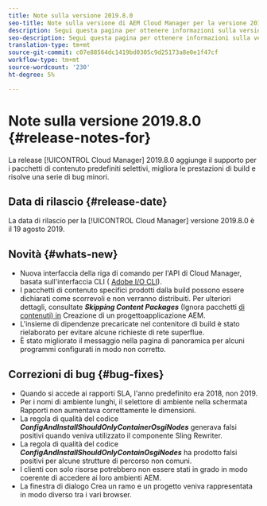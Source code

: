 ```yaml
---
title: Note sulla versione 2019.8.0
seo-title: Note sulla versione di AEM Cloud Manager per la versione 2019.8.0
description: Segui questa pagina per ottenere informazioni sulla versione 2019.8.0 di Cloud Manager.
seo-description: Segui questa pagina per ottenere informazioni sulla versione 2019.8.0 di AEM Cloud Manager.
translation-type: tm+mt
source-git-commit: c07e88564dc1419bd0305c9d25173a8e0e1f47cf
workflow-type: tm+mt
source-wordcount: '230'
ht-degree: 5%

---
```


# Note sulla versione 2019.8.0 {#release-notes-for}

La release [!UICONTROL Cloud Manager] 2019.8.0 aggiunge il supporto per i pacchetti di contenuto predefiniti selettivi, migliora le prestazioni di build e risolve una serie di bug minori.

## Data di rilascio {#release-date}

La data di rilascio per la [!UICONTROL Cloud Manager] versione 2019.8.0 è il 19 agosto 2019.

## Novità {#whats-new}

* Nuova interfaccia della riga di comando per l&#39;API di Cloud Manager, basata sull&#39;interfaccia CLI ( [Adobe I/O CLI](https://github.com/adobe/aio-cli-plugin-cloudmanager)).
* I pacchetti di contenuto specifici prodotti dalla build possono essere dichiarati come scorrevoli e non verranno distribuiti. Per ulteriori dettagli, consultate ***Skipping Content Packages*** (Ignora pacchetti [di contenuti) in](/help/using/create-an-application-project.md) Creazione di un progettoapplicazione AEM.
* L&#39;insieme di dipendenze precaricate nel contenitore di build è stato rielaborato per evitare alcune richieste di rete superflue.
* È stato migliorato il messaggio nella pagina di panoramica per alcuni programmi configurati in modo non corretto.

## Correzioni di bug {#bug-fixes}

* Quando si accede ai rapporti SLA, l&#39;anno predefinito era 2018, non 2019.
* Per i nomi di ambiente lunghi, il selettore di ambiente nella schermata Rapporti non aumentava correttamente le dimensioni.
* La regola di qualità del codice ***ConfigAndInstallShouldOnlyContainerOsgiNodes*** generava falsi positivi quando veniva utilizzato il componente Sling Rewriter.
* La regola di qualità del codice ***ConfigAndInstallShouldOnlyContainOsgiNodes*** ha prodotto falsi positivi per alcune strutture di percorso non comuni.
* I clienti con solo risorse potrebbero non essere stati in grado in modo coerente di accedere ai loro ambienti AEM.
* La finestra di dialogo Crea un ramo e un progetto veniva rappresentata in modo diverso tra i vari browser.
